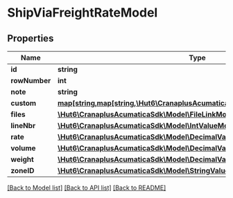 # ShipViaFreightRateModel

## Properties
Name | Type | Description | Notes
------------ | ------------- | ------------- | -------------
**id** | **string** |  | [optional] 
**rowNumber** | **int** |  | [optional] 
**note** | **string** |  | [optional] 
**custom** | [**map[string,map[string,\Hut6\CranaplusAcumaticaSdk\Model\CustomFieldModel]]**](map.md) |  | [optional] 
**files** | [**\Hut6\CranaplusAcumaticaSdk\Model\FileLinkModel[]**](FileLinkModel.md) |  | [optional] 
**lineNbr** | [**\Hut6\CranaplusAcumaticaSdk\Model\IntValueModel**](IntValueModel.md) |  | [optional] 
**rate** | [**\Hut6\CranaplusAcumaticaSdk\Model\DecimalValueModel**](DecimalValueModel.md) |  | [optional] 
**volume** | [**\Hut6\CranaplusAcumaticaSdk\Model\DecimalValueModel**](DecimalValueModel.md) |  | [optional] 
**weight** | [**\Hut6\CranaplusAcumaticaSdk\Model\DecimalValueModel**](DecimalValueModel.md) |  | [optional] 
**zoneID** | [**\Hut6\CranaplusAcumaticaSdk\Model\StringValueModel**](StringValueModel.md) |  | [optional] 

[[Back to Model list]](../README.md#documentation-for-models) [[Back to API list]](../README.md#documentation-for-api-endpoints) [[Back to README]](../README.md)


